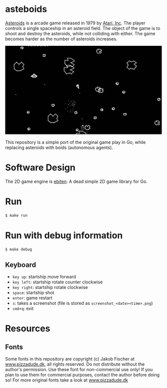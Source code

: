# asteboids

[Asteroids](https://en.wikipedia.org/wiki/Asteroids_(video_game)) is a arcade game released in 1979 by [Atari, Inc](https://en.wikipedia.org/wiki/Atari,_Inc.). The player controls a single spaceship in an asteroid field. The object of the game is to shoot and destroy the asteroids, while not colliding with either. The game becomes harder as the number of asteroids increases.

![](asteroids-by-atari.jpg)

This repository is a simple port of the original game play in Go, while replacing asteroids with boids (autonomous agents).

# Software Design

The 2D game engine is [ebiten](https://ebiten.org/): A dead simple 2D game library for Go.

# Run

```sh
$ make run
```

# Run with debug information

```sh
$ make debug
```

## Keyboard

* `key up`: startship move forward
* `key left`: startship rotate counter clockwise
* `key right`: startship rotate clockwise
* `space`: startship shot
* `enter`: game restart
* `s`: takes a screenshot (file is stored as `screenshot_<date><time>.png`)
* `cmd+q`: exit

# Resources

## Fonts

Some fonts in this repository are copyright (c) Jakob Fischer at www.pizzadude.dk,  all rights reserved. 
Do not distribute without the author's permission.
Use these font for non-commercial use only! If you plan to use them for commercial purposes, contact the author before doing so!
For more original fonts take a look at www.pizzadude.dk
